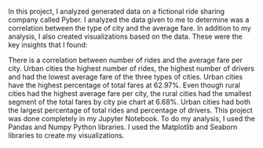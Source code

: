 In this project, I analyzed generated data on a fictional ride sharing company called Pyber. I analyzed the data given to me to determine was a correlation between the type of city and the average fare. In addition to my analysis, I also created visualizations based on the data. These were the key insights that I found:

There is a correlation between number of rides and the average fare per city. Urban cities the highest number of rides, the highest number of drivers and had the lowest average fare of the three types of cities.
Urban cities have the highest percentage of total fares at 62.97%.
Even though rural cities had the highest average fare per city, the rural cities had the smallest segment of the total fares by city pie chart at 6.68%.
Urban cities had both the largest percentage of total rides and percentage of drivers.
This project was done completely in my Jupyter Notebook. To do my analysis, I used the Pandas and Numpy Python libraries. I used the Matplotlib and Seaborn libraries to create my visualizations.
